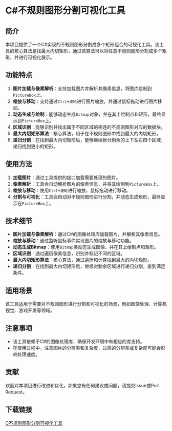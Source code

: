 # C#不规则图形分割可视化工具

## 简介

本项目提供了一个C#实现的不规则图形分割成多个矩形组合的可视化工具。该工具的核心算法是找最大内切矩形，通过该算法可以将任意不规则图形分割成多个矩形，并进行可视化展示。

## 功能特点

1. **图片加载与像素解析**：支持加载图片并解析其像素信息，将图片绘制到`PictureBox`上。
2. **缩放与移动**：支持通过`Ctrl+滚轮`进行图片缩放，并通过鼠标拖动进行图片移动。
3. **动态生成与绘制**：能够动态生成`Bitmap`对象，并在其上绘制点和矩形，最终显示到`PictureBox`上。
4. **区域识别**：能够识别并找出属于不同区域的相连的不规则图形对应的数据块。
5. **最大内切矩形算法**：核心算法，用于在不规则图形中找到最大的内切矩形。
6. **递归分割**：在找到最大内切矩形后，能够继续拆分剩余的上下左右四个区域，递归找到更小的矩形。

## 使用方法

1. **加载图片**：通过工具提供的接口加载需要处理的图片。
2. **像素解析**：工具会自动解析图片的像素信息，并将其绘制到`PictureBox`上。
3. **缩放与移动**：使用`Ctrl+滚轮`进行缩放，鼠标拖动进行移动。
4. **分割与可视化**：工具会自动对不规则图形进行分割，并动态生成矩形，最终显示在`PictureBox`上。

## 技术细节

- **图片加载与像素解析**：通过C#的图像处理库加载图片，并解析其像素信息。
- **缩放与移动**：通过监听鼠标事件实现图片的缩放与移动功能。
- **动态生成Bitmap**：使用`Bitmap`类动态生成图像，并在其上绘制点和矩形。
- **区域识别**：通过遍历像素信息，识别并标记不同的区域。
- **最大内切矩形算法**：核心算法，通过遍历和计算找到最大的内切矩形。
- **递归分割**：在找到最大内切矩形后，继续对剩余区域进行递归分割，直到满足条件。

## 适用场景

该工具适用于需要对不规则图形进行分割和可视化的场景，例如图像处理、计算机视觉、游戏开发等领域。

## 注意事项

- 该工具依赖于C#的图像处理库，确保开发环境中有相应的库支持。
- 在使用过程中，注意图片的分辨率和复杂度，过高的分辨率或复杂度可能会影响处理速度。

## 贡献

欢迎对本项目进行改进和优化，如果您有任何建议或问题，请提交Issue或Pull Request。

## 下载链接

[C不规则图形分割可视化工具](https://pan.quark.cn/s/b832579d09f4)